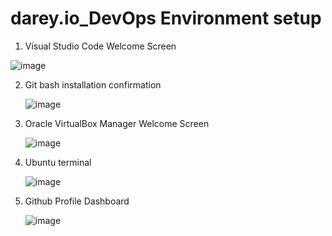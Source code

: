 # darey.io_DevOps Environment setup

1.  Visual Studio Code Welcome Screen

![image](https://github.com/user-attachments/assets/770ad57a-2548-416f-9b38-ecbc72bce4a3)

   
2. Git bash installation confirmation

   ![image](https://github.com/user-attachments/assets/a0fc1083-365b-4000-ab46-549518e98246)

3. Oracle VirtualBox Manager Welcome Screen

   ![image](https://github.com/user-attachments/assets/c909c203-4f2a-4499-9b62-cd71acca127b)


4. Ubuntu terminal

   ![image](https://github.com/user-attachments/assets/9460c872-e91a-4e8f-9924-993cc152f289)


5. Github Profile Dashboard

   ![image](https://github.com/user-attachments/assets/c83d6301-d900-4998-9e35-b1284ef9798d)

